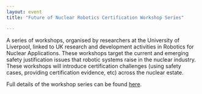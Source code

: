 ```yaml
---
layout: event
title: "Future of Nuclear Robotics Certification Workshop Series"

---
```


A series of workshops, organised by researchers at the University of Liverpool, linked to UK research and development activities in Robotics for Nuclear Applications. These workshops target the current and emerging safety justification issues that robotic systems raise in the nuclear industry. These workshops will introduce certification challenges (using safety cases, providing certification evidence, etc) across the nuclear estate.

Full details of the workshop series can be found <a href="http://cgi.csc.liv.ac.uk/~mattlck/FNRC/" target="_blank"> here</a>.
